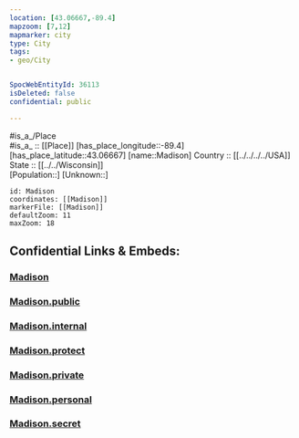 ```yaml
---
location: [43.06667,-89.4] 
mapzoom: [7,12] 
mapmarker: city 
type: City
tags:
- geo/City


SpocWebEntityId: 36113
isDeleted: false
confidential: public

---
```

#is_a_/Place  
#is_a_ :: [[Place]] 
[has_place_longitude::-89.4] 
[has_place_latitude::43.06667] 
[name::Madison] 
Country :: [[../../../../USA]]  
State :: [[../../Wisconsin]]  
[Population::] 
[Unknown::] 


```leaflet
id: Madison
coordinates: [[Madison]] 
markerFile: [[Madison]] 
defaultZoom: 11 
maxZoom: 18
```


## Confidential Links & Embeds: 

### [Madison](/_Standards/Earth/Continent/America~North/USA/USA~Central/Wisconsin/counties~Wisconsin/Dane,County/cities~Dane/Madison.md) 

### [Madison.public](/_public/Earth/Continent/America~North/USA/USA~Central/Wisconsin/counties~Wisconsin/Dane,County/cities~Dane/Madison.public.md) 

### [Madison.internal](/_internal/Earth/Continent/America~North/USA/USA~Central/Wisconsin/counties~Wisconsin/Dane,County/cities~Dane/Madison.internal.md) 

### [Madison.protect](/_protect/Earth/Continent/America~North/USA/USA~Central/Wisconsin/counties~Wisconsin/Dane,County/cities~Dane/Madison.protect.md) 

### [Madison.private](/_private/Earth/Continent/America~North/USA/USA~Central/Wisconsin/counties~Wisconsin/Dane,County/cities~Dane/Madison.private.md) 

### [Madison.personal](/_personal/Earth/Continent/America~North/USA/USA~Central/Wisconsin/counties~Wisconsin/Dane,County/cities~Dane/Madison.personal.md) 

### [Madison.secret](/_secret/Earth/Continent/America~North/USA/USA~Central/Wisconsin/counties~Wisconsin/Dane,County/cities~Dane/Madison.secret.md)

